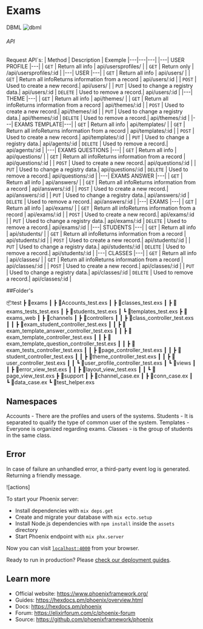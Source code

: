 # Exams

DBML
![dbml](https://user-images.githubusercontent.com/57687300/89142442-58effc00-d53f-11ea-8819-aa4316d67971.png)


###### API

Request API´s:
| Method | Description | Exemple
|---|---|---|
|---| USER PROFILE |---|
| `GET` | Return all info | api/usersprofiles/ |
| `GET` | Return only  | /api/usersprofiles/:id |
|---| USER |---|
| `GET` | Return all info | api/users/ |
| `GET` | Return all infoReturns information from a record | api/users/:id |
| `POST` | Used to create a new record.| api/users/ |
| `PUT` | Used to change a registry data.| api/users/:id |
`DELETE` | Used to remove a record.| api/users/:id |
|---| THEME |---|
| `GET` | Return all info | api/themes/ |
| `GET` | Return all infoReturns information from a record | api/themes/:id |
| `POST` | Used to create a new record.| api/themes/:id |
| `PUT` | Used to change a registry data.| api/themes/:id |
`DELETE` | Used to remove a record.| api/themes/:id |
|---| EXAMS TEMPLATE|---|
| `GET` | Return all info | api/templates/ |
| `GET` | Return all infoReturns information from a record | api/templates/:id |
| `POST` | Used to create a new record.| api/templates/:id |
| `PUT` | Used to change a registry data.| api/agents/:id |
`DELETE` | Used to remove a record.| api/agents/:id |
|---| EXAMS QUESTIONS |---|
| `GET` | Return all info | api/questions/ |
| `GET` | Return all infoReturns information from a record | api/questions/:id |
| `POST` | Used to create a new record.| api/questions/:id |
| `PUT` | Used to change a registry data.| api/questions/:id |
`DELETE` | Used to remove a record.| api/questions/:id |
|---| EXAMS ANSWER |---|
| `GET` | Return all info | api/answers/ |
| `GET` | Return all infoReturns information from a record | api/answers/:id |
| `POST` | Used to create a new record.| api/answers/:id |
| `PUT` | Used to change a registry data.| api/answers/:id |
`DELETE` | Used to remove a record.| api/answers/:id |
|---| EXAMS |---|
| `GET` | Return all info | api/exams/ |
| `GET` | Return all infoReturns information from a record | api/exams/:id |
| `POST` | Used to create a new record.| api/exams/:id |
| `PUT` | Used to change a registry data.| api/exams/:id |
`DELETE` | Used to remove a record.| api/exams/:id |
|---| STUDENTS |---|
| `GET` | Return all info | api/students/ |
| `GET` | Return all infoReturns information from a record | api/students/:id |
| `POST` | Used to create a new record.| api/students/:id |
| `PUT` | Used to change a registry data.| api/students/:id |
`DELETE` | Used to remove a record.| api/students/:id |
|---| CLASSES |---|
| `GET` | Return all info | api/classes/ |
| `GET` | Return all infoReturns information from a record | api/classes/:id |
| `POST` | Used to create a new record.| api/classes/:id |
| `PUT` | Used to change a registry data.| api/classes/:id |
`DELETE` | Used to remove a record.| api/classes/:id |


##Folder's

📦test
 ┣ 📂exams
 ┃ ┣ 📜Accounts_test.exs
 ┃ ┣ 📜classes_test.exs
 ┃ ┣ 📜exams_tests_test.exs
 ┃ ┣ 📜students_test.exs
 ┃ ┗ 📜templates_test.exs
 ┣ 📂exams_web
 ┃ ┣ 📂channels
 ┃ ┣ 📂controllers
 ┃ ┃ ┣ 📜class_controller_test.exs
 ┃ ┃ ┣ 📜exam_student_controller_test.exs
 ┃ ┃ ┣ 📜exam_template_answer_controller_test.exs
 ┃ ┃ ┣ 📜exam_template_controller_test.exs
 ┃ ┃ ┣ 📜exam_template_question_controller_test.exs
 ┃ ┃ ┣ 📜exam_tests_controller_test.exs
 ┃ ┃ ┣ 📜page_controller_test.exs
 ┃ ┃ ┣ 📜student_controller_test.exs
 ┃ ┃ ┣ 📜theme_controller_test.exs
 ┃ ┃ ┣ 📜user_controller_test.exs
 ┃ ┃ ┗ 📜user_profile_controller_test.exs
 ┃ ┗ 📂views
 ┃ ┃ ┣ 📜error_view_test.exs
 ┃ ┃ ┣ 📜layout_view_test.exs
 ┃ ┃ ┗ 📜page_view_test.exs
 ┣ 📂support
 ┃ ┣ 📜channel_case.ex
 ┃ ┣ 📜conn_case.ex
 ┃ ┗ 📜data_case.ex
 ┗ 📜test_helper.exs


## Namespaces 

Accounts - There are the profiles and users of the systems.
Students - It is separated to qualify the type of common user of the system.
Templates - Everyone is organized regarding exams.
Classes - is the group of students in the same class.

## Error
In case of failure an unhandled error, a third-party event log is generated. Returning a friendly message.

![actions]

To start your Phoenix server:

  * Install dependencies with `mix deps.get`
  * Create and migrate your database with `mix ecto.setup`
  * Install Node.js dependencies with `npm install` inside the `assets` directory
  * Start Phoenix endpoint with `mix phx.server`

Now you can visit [`localhost:4000`](http://localhost:4000) from your browser.

Ready to run in production? Please [check our deployment guides](https://hexdocs.pm/phoenix/deployment.html).

## Learn more

  * Official website: https://www.phoenixframework.org/
  * Guides: https://hexdocs.pm/phoenix/overview.html
  * Docs: https://hexdocs.pm/phoenix
  * Forum: https://elixirforum.com/c/phoenix-forum
  * Source: https://github.com/phoenixframework/phoenix
